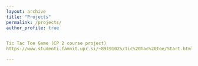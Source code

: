 ```yaml
---
layout: archive
title: "Projects"
permalink: /projects/
author_profile: true


Tic Tac Toe Game (CP 2 course project)
https://www.studenti.famnit.upr.si/~89191025/Tic%20Tac%20Toe/Start.html

---
```

